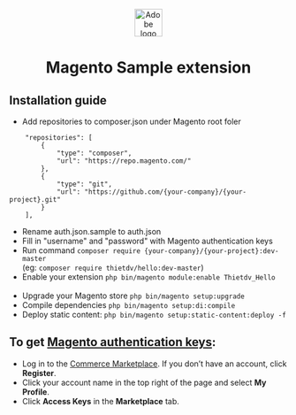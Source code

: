 
<p align="center">
<a href="https://magento.com/products/magento-open-source">
<img alt="Adobe logo" height="50px" src="https://www.adobe.com/content/dam/cc/icons/Adobe_Corporate_Horizontal_Red_HEX.svg"/>
</a>
</p>

<h1 align="center">Magento Sample extension</h1>

## Installation guide

- Add repositories to composer.json under Magento root foler
```
    "repositories": [
        {
            "type": "composer",
            "url": "https://repo.magento.com/"
        },
        {
            "type": "git",
            "url": "https://github.com/{your-company}/{your-project}.git"
        }
    ],
```
- Rename auth.json.sample to auth.json
- Fill in "username" and "password" with Magento authentication keys
- Run command `composer require {your-company}/{your-project}:dev-master`<br/>
  (eg: `composer require thietdv/hello:dev-master`)
- Enable your extension `php bin/magento module:enable Thietdv_Hello`<br/><br/>
- Upgrade your Magento store `php bin/magento setup:upgrade`
- Compile dependencies `php bin/magento setup:di:compile`
- Deploy static content: `php bin/magento setup:static-content:deploy -f`

## To get [Magento authentication keys](https://experienceleague.adobe.com/docs/commerce-operations/installation-guide/prerequisites/authentication-keys.html):

- Log in to the [Commerce Marketplace](https://commercemarketplace.adobe.com/). If you don’t have an account, click <b>Register</b>.
- Click your account name in the top right of the page and select <b>My Profile</b>.
- Click <b>Access Keys</b> in the <b>Marketplace</b> tab.
